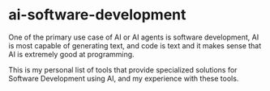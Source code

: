# ai-software-development

One of the primary use case of AI or AI agents is software development, AI is most capable of generating text, and code is text and it makes sense that AI is extremely good at programming.

This is my personal list of tools that provide specialized solutions for Software Development using AI, and my experience with these tools.
